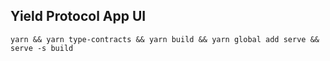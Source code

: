## Yield Protocol App UI
`yarn && yarn type-contracts && yarn build && yarn global add serve && serve -s build`